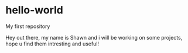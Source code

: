 # hello-world
My first repository

Hey out there, my name is Shawn and i will be working on some projects, 
hope u find them intresting and useful!
